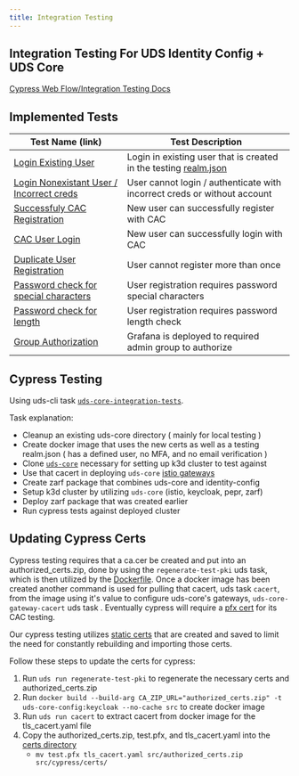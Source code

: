 ```yaml
---
title: Integration Testing
---
```


## Integration Testing For UDS Identity Config + UDS Core

[Cypress Web Flow/Integration Testing Docs](https://docs.cypress.io/guides/overview/why-cypress)

## Implemented Tests

| Test Name (link) | Test Description |
|------------------|------------------|
| [Login Existing User](https://github.com/defenseunicorns/uds-identity-config/blob/main/src/test/cypress/e2e/login.cy.ts) | Login in existing user that is created in the testing [realm.json](https://github.com/defenseunicorns/uds-identity-config/blob/main/src/test/cypress/realm.json) |
| [Login Nonexistant User / Incorrect creds](https://github.com/defenseunicorns/uds-identity-config/blob/main/src/test/cypress/e2e/login.cy.ts) | User cannot login / authenticate with incorrect creds or without account |
| [Successfuly CAC Registration](https://github.com/defenseunicorns/uds-identity-config/blob/main/src/test/cypress/e2e/registration.cy.ts) | New user can successfully register with CAC |
| [CAC User Login](https://github.com/defenseunicorns/uds-identity-config/blob/main/src/test/cypress/e2e/registration.cy.ts) | New user can successfully login with CAC |
| [Duplicate User Registration](https://github.com/defenseunicorns/uds-identity-config/blob/main/src/test/cypress/e2e/registration.cy.ts) | User cannot register more than once |
| [Password check for special characters](https://github.com/defenseunicorns/uds-identity-config/blob/main/src/test/cypress/e2e/registration.cy.ts) | User registration requires password special characters |
| [Password check for length](https://github.com/defenseunicorns/uds-identity-config/blob/main/src/test/cypress/e2e/registration.cy.ts) | User registration requires password length check |
| [Group Authorization](https://github.com/defenseunicorns/uds-identity-config/blob/main/src/test/cypress/e2e/group-authz.cy.ts) | Grafana is deployed to required admin group to authorize |

## Cypress Testing

Using uds-cli task [`uds-core-integration-tests`](https://github.com/defenseunicorns/uds-identity-config/blob/main/tasks.yaml).

Task explanation:

- Cleanup an existing uds-core directory ( mainly for local testing )
- Create docker image that uses the new certs as well as a testing realm.json ( has a defined user, no MFA, and no email verification )
- Clone [`uds-core`](https://github.com/defenseunicorns/uds-core) necessary for setting up k3d cluster to test against
- Use that cacert in deploying `uds-core` [istio gateways](https://github.com/defenseunicorns/uds-core/tree/main/src/istio/values)
- Create zarf package that combines uds-core and identity-config
- Setup k3d cluster by utilizing `uds-core` (istio, keycloak, pepr, zarf)
- Deploy zarf package that was created earlier
- Run cypress tests against deployed cluster

## Updating Cypress Certs

Cypress testing requires that a ca.cer be created and put into an authorized_certs.zip, done by using the `regenerate-test-pki` uds task, which is then utilized by the [Dockerfile](https://github.com/defenseunicorns/uds-identity-config/blob/main/src/Dockerfile). Once a docker image has been created another command is used for pulling that cacert, uds task `cacert`, from the image using it's value to configure uds-core's gateways, `uds-core-gateway-cacert` uds task . Eventually cypress will require a [pfx cert](https://github.com/defenseunicorns/uds-identity-config/blob/main/src/test/cypress/cypress.config.ts) for its CAC testing.

Our cypress testing utilizes [static certs](https://github.com/defenseunicorns/uds-identity-config/tree/main/src/test/cypress/certs) that are created and saved to limit the need for constantly rebuilding and importing those certs.

Follow these steps to update the certs for cypress:

1. Run `uds run regenerate-test-pki` to regenerate the necessary certs and authorized_certs.zip
2. Run `docker build --build-arg CA_ZIP_URL="authorized_certs.zip" -t uds-core-config:keycloak --no-cache src` to create docker image
3. Run `uds run cacert` to extract cacert from docker image for the tls_cacert.yaml file
4. Copy the authorized_certs.zip, test.pfx, and tls_cacert.yaml into the [certs directory](https://github.com/defenseunicorns/uds-identity-config/tree/main/src/test/cypress/certs)
   - `mv test.pfx tls_cacert.yaml src/authorized_certs.zip src/cypress/certs/`
